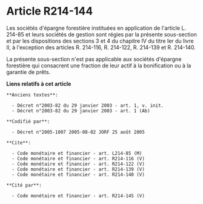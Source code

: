 # Article R214-144

Les sociétés d'épargne forestière instituées en application de l'article L. 214-85 et leurs sociétés de gestion sont régies
par la présente sous-section et par les dispositions des sections 3 et 4 du chapitre IV du titre Ier du livre II, à
l'exception des articles R. 214-116, R. 214-122, R. 214-139 et R. 214-140.

La présente sous-section n'est pas applicable aux sociétés d'épargne forestière qui consacrent une fraction de leur actif à
la bonification ou à la garantie de prêts.

**Liens relatifs à cet article**

	**Anciens textes**:

	  - Décret n°2003-82 du 29 janvier 2003 - art. 1, v. init.
	  - Décret n°2003-82 du 29 janvier 2003 - art. 1 (Ab)

	**Codifié par**:

	  - Décret n°2005-1007 2005-08-02 JORF 25 août 2005

	**Cite**:

	  - Code monétaire et financier - art. L214-85 (M)
	  - Code monétaire et financier - art. R214-116 (V)
	  - Code monétaire et financier - art. R214-122 (V)
	  - Code monétaire et financier - art. R214-139 (V)
	  - Code monétaire et financier - art. R214-140 (V)

	**Cité par**:

	  - Code monétaire et financier - art. R214-145 (V)
